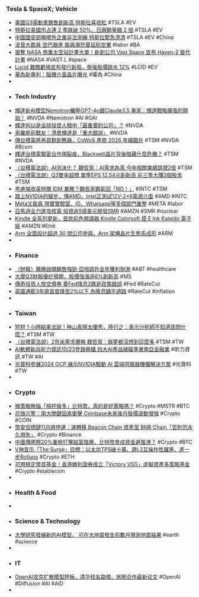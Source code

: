 ### Tesla & SpaceX; Vehicle
- [美國Q3電動車銷售創新高 特斯拉喜收紅](https://news.cnyes.com/news/id/5744814) #TSLA #EV
- [特斯拉美國市占連 2 季跌破 50%、日廠銷量飆 2 倍](https://technews.tw/2024/10/17/usa-ev-sales-q3/) #TSLA #EV
- [中國國安部稱境外企業非法測繪 特斯拉緊急澄清](https://money.udn.com/money/story/5603/8298336) #TSLA #EV #China
- [波音大裁員 空巴跟進 裁員潮恐蔓延航空業](https://news.cnyes.com/news/id/5744825) #labor #BA
- [搶奪 NASA 商業太空站計畫大單！新創公司 Vast Space 宣布 Haven-2 替代計畫](https://technews.tw/2024/10/17/vast-space-unveils-its-plan-to-replace-the-international-space-station/) #NASA #VAST.L #space
- [Lucid 難敵虧損宣布發行新股，盤後股價跳水 12%](https://finance.technews.tw/2024/10/17/lucid-shares-tumble-following-public-offering-of-nearly-262-5-million-shares/) #LCID #EV
- [華為新專利：腦機介面晶片曝光](https://news.cnyes.com/news/id/5744590) #華為 #China
-
- ### Tech Industry
- [輝達新AI模型Nemotron輾壓GPT-4o跟Claude3.5 專家：輝達戰略擴張的開始！](https://news.cnyes.com/news/id/5745389) #NVDA #Nemotron #AI #GAI
- [輝達何以是全球投資人眼中「最重要的公司」？](https://news.cnyes.com/news/id/5744824) #NVDA
- [索羅斯前戰友：清倉輝達是「重大錯誤」](https://news.cnyes.com/news/id/5744813) #NVDA
- [傳台積電將再買群創舊廠，CoWoS 產能 2026 年續飆升](https://technews.tw/2024/10/17/tsmc-innolux-factory-rumor/) #TSM #NVDA #Bcom
- [輝達台積電緊密合作現裂痕，Blackwell晶片背後暗藏什麼危機？](https://magnifier.cmoney.tw/輝達-12/) #TSM #NVDA
- [〈台積電法說〉AI泡沫化？ 魏哲家：AI需求為真 今年相關業績跳增2倍](https://news.cnyes.com/news/id/5745504) #TSM
- [〈台積電法說〉Q3雙率超標 單季EPS 12.54元創新高 前三季大賺3個股本](https://news.cnyes.com/news/id/5745367) #TSM
- [考慮接收英特爾 IDM 業務？魏哲家霸氣回「NO！」](https://technews.tw/2024/10/17/tsmcs-2024-q3-financial-report-intel-samsung/) #INTC #TSM
- [踏上NVIDIA的腳步，傳AMD、Intel正測試12V-2×6電源介面](https://www.4gamers.com.tw/news/detail/67868/amd-intel-testing-12b2x6-power-connect) #AMD #INTC
- [Meta又裁員 現實實驗室、IG、Whatsapp等多個部門重整](https://news.cnyes.com/news/id/5745340) #META #labor
- [亞馬遜全力進攻核電 投資逾5億美元開發SMR](https://news.cnyes.com/news/id/5744733) #AMZN #SMR #nuclear
- [Kindle 全系列更新，首款彩色閱讀器 Kindle Colorsoft 搭 E Ink Kaleido 電子紙](https://ccc.technews.tw/2024/10/17/meet-the-all-new-amazon-kindle-family/) #AMZN #EInk
- [Arm 全面設計超過 30 間公司參與，Arm 架構晶片生態系成形](https://technews.tw/2024/10/17/arm-total-design-2/) #ARM
-
- ### Finance
- [〈財報〉醫療設備銷售強勁 亞培調升全年獲利財測](https://news.cnyes.com/news/id/5744726) #ABT #healthcare
- [大摩Q3財報優於預期，股價強漲逾6%創新高](https://www.businessyee.com/article/4738-ms-2024-q3-result) #MS
- [傳奇投資人放空債券 憂Fed降息2碼是政策錯誤](https://news.cnyes.com/news/id/5743538) #Fed #RateCut
- [英國通膨3年來首度降至2%以下 為降息鋪平道路](https://news.cnyes.com/news/id/5744288) #RateCut #inflation
-
- ### Taiwan
- [短短 1 小時結束法說！神山表現太優秀，陸行之：表示分析師不知道該問什麼？](https://technews.tw/2024/10/17/tsmc-2024-q3-financial-report/) #TSM #TW
- [〈台積電法說〉2奈米需求爆棚 魏哲家：做夢都沒想到這麼多](https://news.cnyes.com/news/id/5745541) #TSM #TW
- [AI軟體新兵昕力資訊10/23登錄興櫃 四大AI產品線瞄準東南亞金融業](https://news.cnyes.com/news/id/5744430) #昕力資訊 #TW #AI
- [光寶科參展2024 OCP 展示NVIDIA驅動 AI 雲端伺服器機櫃解決方案](https://news.cnyes.com/news/id/5744459) #光寶科 #TW
-
- ### Crypto
- [微策略無腦「槓杆做多」比特幣，真的是好策略嗎？](https://www.blocktempo.com/is-microstrategys-strategy-right/) #Crypto #MSTR #BTC
- [花旗示警：兩大關鍵因素衝擊 Coinbase未來幾月股價波動增強](https://news.cnyes.com/news/id/5744829) #Crypto #COIN
- [幣安信標鏈11月將停運：速轉移 Beacon Chain 資產至 BNB Chain「否則恐永久損失」](https://www.blocktempo.com/bnb-beacon-chain-will-stop-operating-in-november/) #Crypto #Binance
- [中國傳將祭20%重稅打擊超富階層，比特幣會成資金避風港？](https://www.blocktempo.com/china-to-impose-20-tax-on-overseas-investment-income-of-super-rich/) #Crypto #BTC
- [V神宣示「The Surge」目標：以太坊TPS破十萬、跨L2互操作性躍進、進一步Rollups](https://www.blocktempo.com/vitalik-announced-the-goal-of-ethereum-the-surge/) #Crypto #ETH
- [可用穩定幣買基金！香港勝利證券成立「Victory VSG」虛擬資產多策略基金](https://www.blocktempo.com/victory-securities-will-establish-virtual-asset-multi-strategy-fund-victory-vsg/) #Crypto #stablecoin
-
- ### Health & Food
-
- ### Science & Technology
- [大學研究發展新的AI模型， 可在大地震發生前數月預測地震結果](https://www.techbang.com/posts/118133-new-ai-models-can-predict-earthquake-outcomes-months-before-a) #earth #science
-
- ### IT
- [OpenAI攻克扩散模型短板，清华校友路橙、宋飏合作最新论文](https://www.jiqizhixin.com/articles/2024-10-17-4) #OpenAI #Diffusion #AI #AID
-